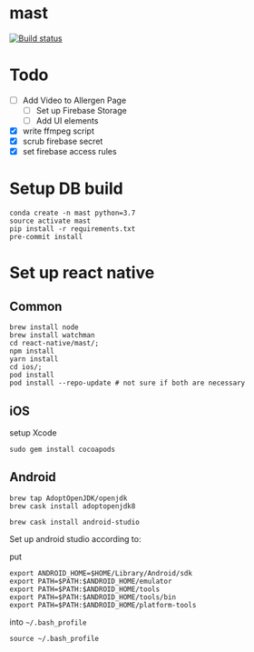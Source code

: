 # mast

[![Build status](https://build.appcenter.ms/v0.1/apps/0323f018-70aa-4f18-8632-fe6a8e7b82fd/branches/staging/badge)](https://appcenter.ms)


# Todo

- [ ] Add Video to Allergen Page
  - [ ] Set up Firebase Storage
  - [ ] Add UI elements

- [x] write ffmpeg script
- [x] scrub firebase secret
- [x] set firebase access rules

# Setup DB build

```
conda create -n mast python=3.7
source activate mast
pip install -r requirements.txt
pre-commit install
```

# Set up react native

## Common

```
brew install node
brew install watchman
cd react-native/mast/;
npm install
yarn install
cd ios/;
pod install
pod install --repo-update # not sure if both are necessary
```

## iOS

setup Xcode

```
sudo gem install cocoapods
```

## Android

```
brew tap AdoptOpenJDK/openjdk
brew cask install adoptopenjdk8

brew cask install android-studio
```

Set up android studio according to:

put

```
export ANDROID_HOME=$HOME/Library/Android/sdk
export PATH=$PATH:$ANDROID_HOME/emulator
export PATH=$PATH:$ANDROID_HOME/tools
export PATH=$PATH:$ANDROID_HOME/tools/bin
export PATH=$PATH:$ANDROID_HOME/platform-tools
```

into `~/.bash_profile`

`source ~/.bash_profile`
